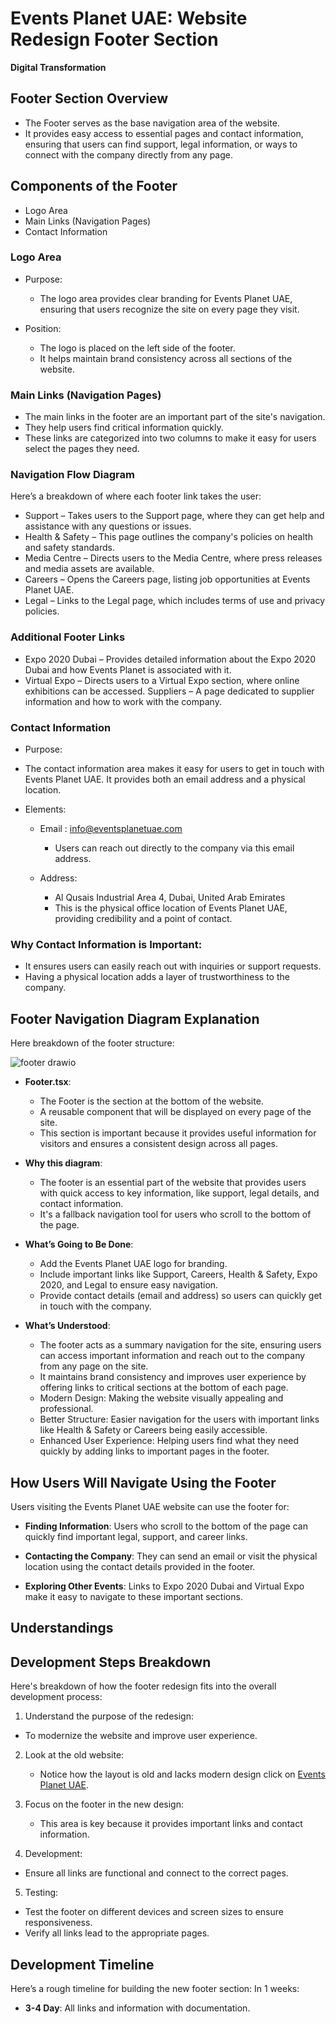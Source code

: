 # Events Planet UAE: Website Redesign Footer Section 

**Digital Transformation**

## Footer Section Overview
* The Footer serves as the base navigation area of the website.
*  It provides easy access to essential pages and contact information, ensuring that users can find support, legal information, or ways to connect with the company directly from any page.

## Components of the Footer
* Logo Area
* Main Links (Navigation Pages)
* Contact Information

### Logo Area
* Purpose:
  - The logo area provides clear branding for Events Planet UAE, ensuring that users recognize the site on every page they visit.

* Position:
  - The logo is placed on the left side of the footer. 
  - It helps maintain brand consistency across all sections of the website. 


### Main Links (Navigation Pages)
* The main links in the footer are an important part of the site's navigation.
* They help users find critical information quickly. 
* These links are categorized into two columns to make it easy for users  select the pages they need.

### Navigation Flow Diagram
Here’s a breakdown of where each footer link takes the user:

* Support – Takes users to the Support page, where they can get help and assistance with any questions or issues.
* Health & Safety – This page outlines the company's policies on health and safety standards.
* Media Centre – Directs users to the Media Centre, where press releases and media assets are available.
* Careers – Opens the Careers page, listing job opportunities at Events Planet UAE.
* Legal – Links to the Legal page, which includes terms of use and privacy policies.

### Additional Footer Links
* Expo 2020 Dubai – Provides detailed information about the Expo 2020 Dubai and how Events Planet is associated with it.
* Virtual Expo – Directs users to a Virtual Expo section, where online exhibitions can be accessed.
Suppliers – A page dedicated to supplier information and how to work with the company.


### Contact Information
* Purpose: 
- The contact information area makes it easy for users to get in touch with Events Planet UAE. It provides both an email address and a physical location.

* Elements: 
  * Email : info@eventsplanetuae.com
    - Users can reach out directly to the company via this email address.

  * Address: 
    - Al Qusais Industrial Area 4, Dubai, United Arab Emirates
    - This is the physical office location of Events Planet UAE, providing credibility and a point of contact.

### Why Contact Information is Important:
* It ensures users can easily reach out with inquiries or support requests.
* Having a physical location adds a layer of trustworthiness to the company.

## Footer Navigation Diagram Explanation
Here breakdown of the footer structure:

![footer drawio](https://github.com/user-attachments/assets/28c1ddd2-bdf5-48f3-b131-308de5716c6a)


* **Footer.tsx**:
   - The Footer is the section at the bottom of the website. 
   - A reusable component that will be displayed on every page of the site. 
   - This section is important because it provides useful information for visitors and ensures a consistent design across all pages.


* **Why this diagram**:
  - The footer is an essential part of the website that provides users with quick access to key information, like support, legal details, and contact information. 
  - It's a fallback navigation tool for users who scroll to the bottom of the page.

* **What’s Going to Be Done**: 
  - Add the Events Planet UAE logo for branding.
  - Include important links like Support, Careers, Health & Safety, Expo 2020, and Legal to ensure easy navigation.
  - Provide contact details (email and address) so users can quickly get in touch with the company.

* **What’s Understood**:
  - The footer acts as a summary navigation for the site, ensuring users can access important information and reach out to the company from any page on the site.
  - It maintains brand consistency and improves user experience by offering links to critical sections at the bottom of each page.
  - Modern Design: Making the website visually appealing and professional.
  - Better Structure: Easier navigation for the users with important links like Health & Safety or Careers being easily accessible.
  - Enhanced User Experience: Helping users find what they need quickly by adding links to important pages in the footer.


## How Users Will Navigate Using the Footer
Users visiting the Events Planet UAE website can use the footer for:

* **Finding Information**: Users who scroll to the bottom of the page can quickly find important legal, support, and career links.

* **Contacting the Company**: They can send an email or visit the physical location using the contact details provided in the footer.

* **Exploring Other Events**: Links to Expo 2020 Dubai and Virtual Expo make it easy to navigate to these important sections.


## Understandings

## Development Steps Breakdown
Here's breakdown of how the footer redesign fits into the overall development process:

1. Understand the purpose of the redesign: 
  - To modernize the website and improve user experience.

2. Look at the old website:
   - Notice how the layout is old and lacks modern design click  on [Events Planet UAE](https://eventsplanetuae.com/).

3. Focus on the footer in the new design:
   - This area is key because it provides important links and contact information.

4. Development:
  - Ensure all links are functional and connect to the correct pages.

5. Testing:
  - Test the footer on different devices and screen sizes to ensure responsiveness.
  - Verify all links lead to the appropriate pages.


## Development Timeline
Here’s a rough timeline for building the new footer section:
In 1 weeks: 

* **3-4 Day**: All links and information with documentation.